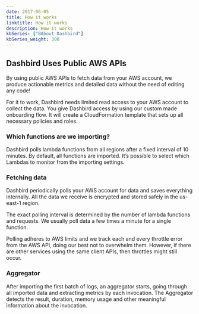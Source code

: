 ```yaml
---
date: 2017-06-05
title: How it works
linktitle: How it works
description: How it works
kbSeries: ["BAbout Dashbird"]
kbSeries_weight: 300
---
```


## Dashbird Uses Public AWS APIs

By using public AWS APIs to fetch data from your AWS account, we produce actionable metrics and detailed data without the need of editing any code!

For it to work, Dashbird needs limited read access to your AWS account to collect the data. You give Dashbird access by using our custom made onboarding flow. It will create a CloudFormation template that sets up all necessary policies and roles.

### Which functions are we importing?

Dashbird polls lambda functions from all regions after a fixed interval of 10 minutes. By default, all functions are imported. It’s possible to select which Lambdas to monitor from the importing settings.

### Fetching data

Dashbird periodically polls your AWS account for data and saves everything internally. All the data we receive is encrypted and stored safely in the us-east-1 region.

The exact polling interval is determined by the number of lambda functions and requests. We usually poll data a few times a minute for a single function.

Polling adheres to AWS limits and we track each and every throttle error from the AWS API, doing our best not to overwhelm them. However, if there are other services using the same client APIs, then throttles might still occur.

### Aggregator

After importing the first batch of logs, an aggregator starts, going through all imported data and extracting metrics by each invocation. The Aggregator detects the result, duration, memory usage and other meaningful information about the invocation.